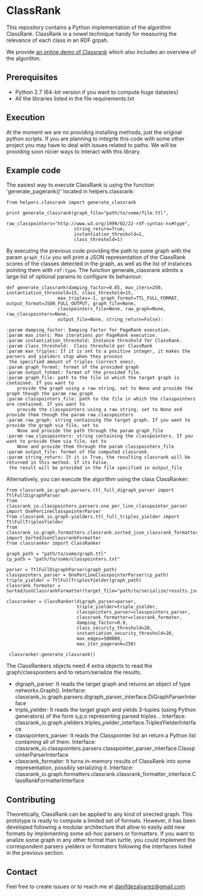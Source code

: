 # ClassRank

This repository contains a Python implementation of the algorithm ClassRank. ClassRank is a nowel technique handy for measuring the relevance of each class in an RDF grpah.

We provide [an online demo of Classrank][demo_online] which also includes an overview of the algorithm. 

Prerequisites
-------------

- Python 2.7 (64-bit version if you want to compute huge datastes)
- All the libraries listed in the file requirements.txt

Execution
---------
At the moment we are no providing installing methods, just the original python scripts. If you are planning to integrte this code with some other project you may have to deal with issues related to paths. We will be providing soon nicier ways to interact with this library. 

Example code
------------

The easiest way to execute ClassRank is using the function 'generate_pagerank()' located in helpers.classrank:

    
    from helpers.classrank import generate_classrank
    
    print generate_classrank(graph_file="path/to/some/file.ttl",
                             raw_classpointers="http://www.w3.org/1999/02/22-rdf-syntax-ns#type",
                             string_return=True,
                             instantiation_threshold=1,
                             class_threshold=1)

    
By executing the previous code providing the path to some graph with the param ``graph_file`` you will print a JSON representation of the ClassRank scores of the classes detected in the graph, as well as the list of instances pointing them with ``rdf:type``.  The function generate_classrank admits a large list of optional params to configure its behaviour:

    def generate_classrank(damping_factor=0.85, max_iters=250, instantiation_threshold=15, class_threshold=15,
                       max_triples=-1, graph_format=TTL_FULL_FORMAT, output_format=JSON_FULL_OUTPUT, graph_file=None,
                       classpointers_file=None, raw_graph=None, raw_classpointers=None,
                       output_file=None, string_return=False):
                       
    :param damping_factor: Damping factor for PageRank execution. 
    :param max_iters: Max iterations por PageRank execution. 
    :param instantiation_threshold: Instance threshold for ClassRank. 
    :param class_threshold:  Class threshold por ClassRank
    :param max_triples: If it is set to a positive integer, it makes the parsers and yielders stop when they process
     the specified amount of triples (correct ones).
    :param graph_format: format of the provided graph
    :param output_fotmat: format of the provided file.
    :param graph_file: path to the file in which the target graph is contained. If you want to
        provide the graph using a raw string, set to None and provide the graph though the param raw_graph
    :param classpointers_file: path to the file in which the classpointers are contained. If you want to
        provide the classpointers using a raw string, set to None and provide them though the param raw_classpointers
    :param raw_graph: string containing the target graph. If you want to provide the graph via file, set to
        None and provide the path through the param graph_file
    :param raw_classpointers: string containing the classpointers. If you want to provide them via file, set to
        None and provide them through the param classpointers_file
    :param output_file: format of the computed classrank.
    :param string_return: It it is True, the resulting classrank will be returned in this method. If its False,
     the result will be provided in the file specified in output_file
     

Alternatively, you can execute the algorithm using the class ClassRanker:

    from classrank_io.graph.parsers.ttl_full_digraph_parser import TtlFullDigraphParser
    from classrank_io.classpointers.parsers.one_per_line_classpointer_parser import OnePerLineClasspointerParser
    from classrank_io.graph.yielders.ttl_full_triples_yielder import TtlFullTriplesYielder
    from classrank_io.graph.formatters.classrank.sorted_json_classrank_formatter import SortedJsonClassrankFormatter
    from classranker import ClassRanker
    
    graph_path = "path/to/some/graph.ttl"
    cp_path = "path/to/some/classpointers.txt"
    
    parser = TtlFullDigraphParser(graph_path)
    classpointers_parser = OnePerLineClasspointerParser(cp_path)
    triple_yielder = TtlFullTriplesYielder(graph_path)
    classrank_formater = SortedJsonClassrankFormatter(target_file="path/to/serialize/results.json")

    classranker = ClassRanker(digraph_parser=parser,
                              triple_yielder=triple_yielder,
                              classpointers_parser=classpointers_parser,
                              classrank_formatter=classrank_formater,
                              damping_factor=0.9,
                              class_security_threshold=20,
                              instantiation_security_threshold=20,
                              max_edges=500000,
                              max_iter_pagerank=250)
     
     classranker.generate_classrank()
     
The ClassRankers objects need 4 extra objects to read the graph/classpointers and to return/serialize the results.
- digraph_parser: It reads the target graph and returns an object of type networkx.Graph(). Interface:  classrank_io.graph.parsers.digraph_parser_interface.DiGraphParserInterface
- triple_yielder: It reads the target graph and yields 3-tuples (using Python generators) of the form s,p,o representing parsed triples. . Interface: classrank_io.graph.yielders.triples_yielder_interface.TriplesYielderInterface
- classpointers_parser: It reads the Classpointer list an return a Python list containing all of them. Interface: classrank_io.classpointers.parsers.classpointer_parser_interface.ClasspointerParserInterface
- classrank_formater: It turns in-memory results of ClassRank into some representation, possibly serializing it. Interface: classrank_io.graph.formatters.classrank.classrank_formatter_interface.ClassRankFormatterInterface
     


Contributing
------------
Theoretically, ClassRank can be applied to any kind of sirected graph. This prototype is ready to compute a limited set of formats. However, it has been developed following a modular architecture that allow to easily add new formats by implementing some ad-hoc parsers or formatters. If you want to analize some graph in any other format than turtle, you could implement the correspondent parsers yielders or formaters following the interfaces listed in the previous section.

Contact
-------

Feel free to create issues or to reach me at danifdezalvarez@gmail.com 


[demo_online]: http://boa.weso.es/
